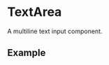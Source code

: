 <script setup>
  import Usage from './usage.md';
  import Vue from './vue.md';
  import React from './react.md';
</script>

# TextArea

A multiline text input component.

<components-status react='released' vue='released' />

## Example

<theme-switcher />

<textarea-example />

<tabs-content> 
  <template #usage>
   <usage />
  </template>
  <template #react>
   <react />
  </template>
  <template #vue>
    <vue />
  </template>
</tabs-content>